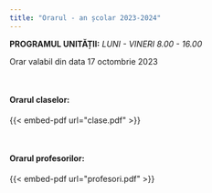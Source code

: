 ```yaml
---
title: "Orarul - an școlar 2023-2024"
---
```


**PROGRAMUL UNITĂȚII:** *LUNI - VINERI 8.00 - 16.00* 

Orar valabil din data 17 octombrie 2023

&nbsp;
&nbsp;

#### **Orarul claselor:**
{{< embed-pdf url="clase.pdf"  >}}

&nbsp;
&nbsp;
&nbsp;


#### **Orarul profesorilor:**
{{< embed-pdf url="profesori.pdf"  >}}
